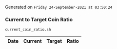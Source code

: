 Generated on `Friday 24-September-2021 at 03:50:24`

### Current to Target Coin Ratio
`current_coin_ratio.sh`

Date|Current|Target|Ratio
---|---|---|---

